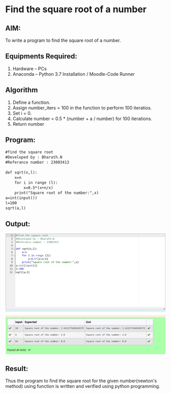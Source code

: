 # Find the square root of a number

## AIM:
To write a program to find the square root of a number.

## Equipments Required:
1. Hardware – PCs
2. Anaconda – Python 3.7 Installation / Moodle-Code Runner

## Algorithm
1. Define a function.
2. Assign number_iters = 100 in the function to perform 100 iteratios.
3. Set i = 0.
4. Calculate  number = 0.5 * (number + a / number) for 100 iterations.
5. Return number

## Program:
```
#find the square root
#Developed by : Bharath.N
#Referance number : 23003413

def sqrt(n,l):
    x=n
    for i in range (l):
        x=0.5*(x+n/x)
    print("Square root of the number:",x)
a=int(input())
l=100
sqrt(a,l)
```

## Output:
![output](/square-root-output.png)

## Result:
Thus the program to find the square root for the given number(newton's method) using function is written and verified using python programming.
